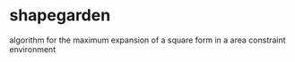 # shapegarden
algorithm for the maximum expansion of a square form in a area constraint environment

